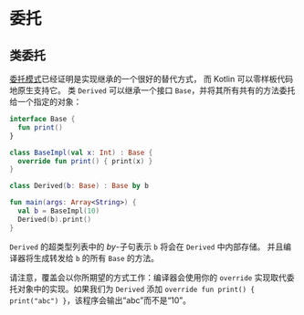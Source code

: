 # 委托



## 类委托

[委托模式](https://zh.wikipedia.org/wiki/%E5%A7%94%E6%89%98%E6%A8%A1%E5%BC%8F)已经证明是实现继承的一个很好的替代方式， 而 Kotlin 可以零样板代码地原生支持它。 类 `Derived` 可以继承一个接口 `Base`，并将其所有共有的方法委托给一个指定的对象：

``` kotlin
interface Base {
  fun print()
}

class BaseImpl(val x: Int) : Base {
  override fun print() { print(x) }
}

class Derived(b: Base) : Base by b

fun main(args: Array<String>) {
  val b = BaseImpl(10)
  Derived(b).print()
}
```

`Derived` 的超类型列表中的 *by*-子句表示 `b` 将会在 `Derived` 中内部存储。 并且编译器将生成转发给 `b` 的所有 `Base` 的方法。

请注意，覆盖会以你所期望的方式工作：编译器会使用你的 `override` 实现取代委托对象中的实现。如果我们为 `Derived` 添加 `override fun print() { print("abc") }`，该程序会输出“abc”而不是“10”。